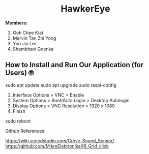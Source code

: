<div align="center"> 
    <a href="#"></a>
        <img alt="" src="" style="background-color: #E3F2FD; width='10px' height='10px'"/>
    </a>
    <h1>
    <br>
    HawkerEye
    </h1>
</div>

**Members:**
<ol>

<li> Goh Chee Kiat </li>

<li> Mervin Tan Zhi Yong </li>

<li> Yoo Jia Ler </li>

<li> Shambhavi Goenka </li>



</ol>
<!-- 
## Project Overview 🎯 ## -->


## How to Install and Run Our Application (for Users) 🤓 ##

sudo apt update
sudo apt upgrade
sudo raspi-config

1. Interface Options > VNC > Enable
2. System Options > Boot/Auto Login > Desktop Autologin
3. Display Options > VNC Resolution > 1920 x 1080
4. Finish
   
sudo reboot

Github References:

https://wiki.seeedstudio.com/Grove-Sound_Sensor/
https://github.com/MikroElektronika/IR_Grid_click

